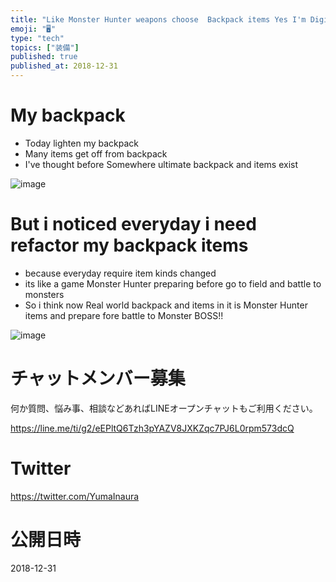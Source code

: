 ```yaml
---
title: "Like Monster Hunter weapons choose  Backpack items Yes I'm Digital Sur"
emoji: "🖥"
type: "tech"
topics: ["装備"]
published: true
published_at: 2018-12-31
---
```


# My backpack

- Today lighten my backpack 
- Many items get off from backpack
- I've thought before Somewhere ultimate backpack and items exist

![image](https://user-images.githubusercontent.com/13635059/50559670-a04b5080-0d3c-11e9-96fe-b514baf327a8.png)

# But i noticed everyday i need refactor my backpack items

- because everyday require item kinds changed
- its like a game Monster Hunter preparing before go to field and battle to monsters
- So i think now Real world backpack and items in it is Monster Hunter items and prepare fore battle to Monster BOSS!! 


![image](https://user-images.githubusercontent.com/13635059/50559697-f15b4480-0d3c-11e9-84d3-c844eb455852.png)








<!-- Update From Qiita API -->

# チャットメンバー募集


何か質問、悩み事、相談などあればLINEオープンチャットもご利用ください。

https://line.me/ti/g2/eEPltQ6Tzh3pYAZV8JXKZqc7PJ6L0rpm573dcQ





# Twitter


https://twitter.com/YumaInaura


<!-- Update From Qiita API -->



# 公開日時

2018-12-31
